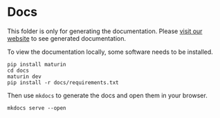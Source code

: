 # Docs

This folder is only for generating the documentation.
Please [visit our website][gh-pages] to see generated documentation.

[gh-pages]: https://cpp-linter.github.io/clang-tools-installer

To view the documentation locally, some software needs to be installed.

```shell
pip install maturin
cd docs
maturin dev
pip install -r docs/requirements.txt
```

Then use `mkdocs` to generate the docs and open them in your browser.

```shell
mkdocs serve --open
```
